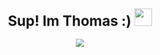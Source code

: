 <h1 align="center"><b>Sup! Im Thomas :) </b><img src="https://media.giphy.com/media/hvRJCLFzcasrR4ia7z/giphy.gif" width="35"></h1>

<p align="center">
    <a href="https://github.com/DenverCoder1/readme-typing-svg"><img src="https://readme-typing-svg.herokuapp.com?font=Time+New+Roman&color=orange&size=25&center=true&vCenter=true&width=600&height=100&lines=Heya!+My+name+is+Thomas+:);++;Self-taught;In+C/Python/Asm+Low-Level;Kernel+Developer,;Economics+Math+Science+Student.;Loves+solving+complex+problems,;Active+Learner/Researcher,;Love+to+learn+new+stuffs..<3"></a>
</p>

<!---
TDDev04/TDDev04 is a ✨ special ✨ repository because its `README.md` (this file) appears on your GitHub profile.
You can click the Preview link to take a look at your changes.
--->
